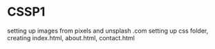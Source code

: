 # CSSP1
setting up images from pixels and unsplash .com
setting up css folder, 
creating index.html, about.html, contact.html
